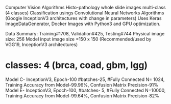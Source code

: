 Computer Vision Algorithms
Histo-pathology whole slide images multi-class (4 classes) Classification usings Convolutional Neural Networks Algorithms (Google InceptionV3 architectures with change in parameters)
Uses Keras ImageDataGenerator, Docker Images with Python3 and GPU optimization.

Data Summary:
Training#1708, Validation#425, Testing#744
Physical image size: 256
Model input image size =150 x 150 (Recommended/used by VGG19, InceptionV3 architectures)
# classes: 4 (brca, coad, gbm, lgg)
Model C- InceptionV3, Epoch-100  #batches-25, #Fully Connected N= 1024, Training Accuracy from Model-99.96%, Confusion Matrix Precision-91%
Model E- InceptionV3, Epoch-100, #batches- 5, #Fully Connected N=10000, Training Accuracy from Model-99.64%, Confusion Matrix Precision-82%
